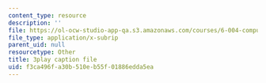 ```yaml
---
content_type: resource
description: ''
file: https://ol-ocw-studio-app-qa.s3.amazonaws.com/courses/6-004-computation-structures-spring-2017/f3ca496fa30b510eb55f01886edda5ea_wP-ODG_e1i0.vtt
file_type: application/x-subrip
parent_uid: null
resourcetype: Other
title: 3play caption file
uid: f3ca496f-a30b-510e-b55f-01886edda5ea
---
```

